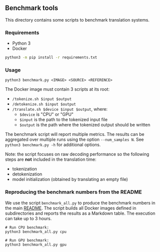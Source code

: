 ## Benchmark tools

This directory contains some scripts to benchmark translation systems.

### Requirements

* Python 3
* Docker

```bash
python3 -m pip install -r requirements.txt
```

### Usage

```text
python3 benchmark.py <IMAGE> <SOURCE> <REFERENCE>
```

The Docker image must contain 3 scripts at its root:

* `/tokenize.sh $input $output`
* `/detokenize.sh $input $output`
* `/translate.sh $device $input $output`, where:
  * `$device` is "CPU" or "GPU"
  * `$input` is the path to the tokenized input file
  * `$output` is the path where the tokenized output should be written

The benchmark script will report multiple metrics. The results can be aggregated over multiple runs using the option `--num_samples N`. See `python3 benchmark.py -h` for additional options.

Note: the script focuses on raw decoding performance so the following steps are **not** included in the translation time:

* tokenization
* detokenization
* model initialization (obtained by translating an empty file)

### Reproducing the benchmark numbers from the README

We use the script `benchmark_all.py` to produce the benchmark numbers in the main [README](https://github.com/OpenNMT/CTranslate2#benchmarks). The script builds all Docker images defined in subdirectories and reports the results as a Markdown table. The execution can take up to 3 hours.

```text
# Run CPU benchmark:
python3 benchmark_all.py cpu

# Run GPU benchmark:
python3 benchmark_all.py gpu
```
